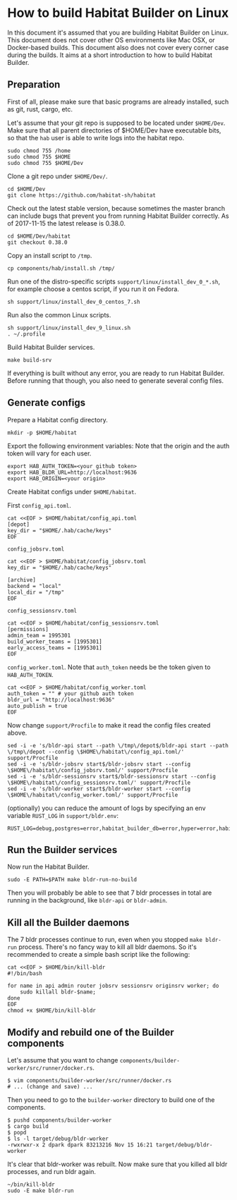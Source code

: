 How to build Habitat Builder on Linux
===

In this document it's assumed that you are building Habitat Builder on Linux.
This document does not cover other OS environments like Mac OSX, or
Docker-based builds.
This document also does not cover every corner case during the builds.
It aims at a short introduction to how to build Habitat Builder.

## Preparation

First of all, please make sure that basic programs are already installed,
such as git, rust, cargo, etc.

Let's assume that your git repo is supposed to be located under `$HOME/Dev`.
Make sure that all parent directories of $HOME/Dev have executable bits,
so that the `hab` user is able to write logs into the habitat repo.

```
sudo chmod 755 /home
sudo chmod 755 $HOME
sudo chmod 755 $HOME/Dev
```

Clone a git repo under `$HOME/Dev/`.

```
cd $HOME/Dev
git clone https://github.com/habitat-sh/habitat
```

Check out the latest stable version, because sometimes the master branch
can include bugs that prevent you from running Habitat Builder correctly.
As of 2017-11-15 the latest release is 0.38.0.

```
cd $HOME/Dev/habitat
git checkout 0.38.0
```

Copy an install script to `/tmp`.

```
cp components/hab/install.sh /tmp/
```

Run one of the distro-specific scripts `support/linux/install_dev_0_*.sh`,
for example choose a centos script, if you run it on Fedora.

```
sh support/linux/install_dev_0_centos_7.sh
```

Run also the common Linux scripts.

```
sh support/linux/install_dev_9_linux.sh
. ~/.profile
```

Build Habitat Builder services.

```
make build-srv
```

If everything is built without any error, you are ready to run Habitat Builder.
Before running that though, you also need to generate several config files.

## Generate configs

Prepare a Habitat config directory.

```
mkdir -p $HOME/habitat
```

Export the following environment variables:
Note that the origin and the auth token will vary for each user.

```
export HAB_AUTH_TOKEN=<your github token>
export HAB_BLDR_URL=http://localhost:9636
export HAB_ORIGIN=<your origin>
```

Create Habitat configs under `$HOME/habitat`.

First `config_api.toml`.

```
cat <<EOF > $HOME/habitat/config_api.toml
[depot]
key_dir = "$HOME/.hab/cache/keys"
EOF
```

`config_jobsrv.toml`

```
cat <<EOF > $HOME/habitat/config_jobsrv.toml
key_dir = "$HOME/.hab/cache/keys"

[archive]
backend = "local"
local_dir = "/tmp"
EOF
```

`config_sessionsrv.toml`


```
cat <<EOF > $HOME/habitat/config_sessionsrv.toml
[permissions]
admin_team = 1995301
build_worker_teams = [1995301]
early_access_teams = [1995301]
EOF
```

`config_worker.toml`.
Note that `auth_token` needs be the token given to `HAB_AUTH_TOKEN`.

```
cat <<EOF > $HOME/habitat/config_worker.toml
auth_token = "" # your github auth token
bldr_url = "http://localhost:9636"
auto_publish = true
EOF
```

Now change `support/Procfile` to make it read the config files created above.

```
sed -i -e 's/bldr-api start --path \/tmp\/depot$/bldr-api start --path \/tmp\/depot --config \$HOME\/habitat\/config_api.toml/' support/Procfile
sed -i -e 's/bldr-jobsrv start$/bldr-jobsrv start --config \$HOME\/habitat\/config_jobsrv.toml/' support/Procfile
sed -i -e 's/bldr-sessionsrv start$/bldr-sessionsrv start --config \$HOME\/habitat\/config_sessionsrv.toml/' support/Procfile
sed -i -e 's/bldr-worker start$/bldr-worker start --config \$HOME\/habitat\/config_worker.toml/' support/Procfile
```

(optionally) you can reduce the amount of logs by specifying an env variable `RUST_LOG` in `support/bldr.env`:

```
RUST_LOG=debug,postgres=error,habitat_builder_db=error,hyper=error,habitat_builder_router=error,zmq=error,habitat_net=error
```

## Run the Builder services

Now run the Habitat Builder.

```
sudo -E PATH=$PATH make bldr-run-no-build
```

Then you will probably be able to see that 7 bldr processes in total are
running in the background, like `bldr-api` or `bldr-admin`.

## Kill all the Builder daemons

The 7 bldr processes continue to run, even when you stopped `make bldr-run`
process. There's no fancy way to kill all bldr daemons. So it's recommended to
create a simple bash script like the following:

```
cat <<EOF > $HOME/bin/kill-bldr
#!/bin/bash

for name in api admin router jobsrv sessionsrv originsrv worker; do
    sudo killall bldr-$name;
done
EOF
chmod +x $HOME/bin/kill-bldr
```

## Modify and rebuild one of the Builder components

Let's assume that you want to change `components/builder-worker/src/runner/docker.rs`.

```
$ vim components/builder-worker/src/runner/docker.rs
# ... (change and save) ...
```

Then you need to go to the `builder-worker` directory to build one of
the components.

```
$ pushd components/builder-worker
$ cargo build
$ popd
$ ls -l target/debug/bldr-worker
-rwxrwxr-x 2 dpark dpark 83213216 Nov 15 16:21 target/debug/bldr-worker
```

It's clear that bldr-worker was rebuilt. Now make sure that you killed all
bldr processes, and run bldr again.

```
~/bin/kill-bldr
sudo -E make bldr-run
```

